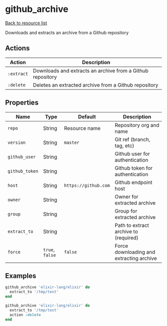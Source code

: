 # github_archive

[Back to resource list](../README.md#resources)

Downloads and extracts an archive from a Github repository

## Actions

| Action     | Description                                                |
| ---------- | ---------------------------------------------------------- |
| `:extract` | Downloads and extracts an archive from a Github repository |
| `:delete`  | Deletes an extracted archive from a Github repository      |

## Properties

| Name           | Type            | Default              | Description                              |
| -------------- | --------------- | -------------------- | ---------------------------------------- |
| `repo`         | String          | Resource name        | Repository org and name                  |
| `version`      | String          | `master`             | Git ref (branch, tag, etc)               |
| `github_user`  | String          |                      | Github user for authentication           |
| `github_token` | String          |                      | Github token for authentication          |
| `host`         | String          | `https://github.com` | Github endpoint host                     |
| `owner`        | String          |                      | Owner for extracted archive              |
| `group`        | String          |                      | Group for extracted archive              |
| `extract_to`   | String          |                      | Path to extract archive to (required)    |
| `force`        | `true`, `false` | `false`              | Force downloading and extracting archive |

## Examples

```ruby
github_archive 'elixir-lang/elixir' do
  extract_to '/tmp/test'
end

github_archive 'elixir-lang/elixir' do
  extract_to '/tmp/test'
  action :delete
end
```
